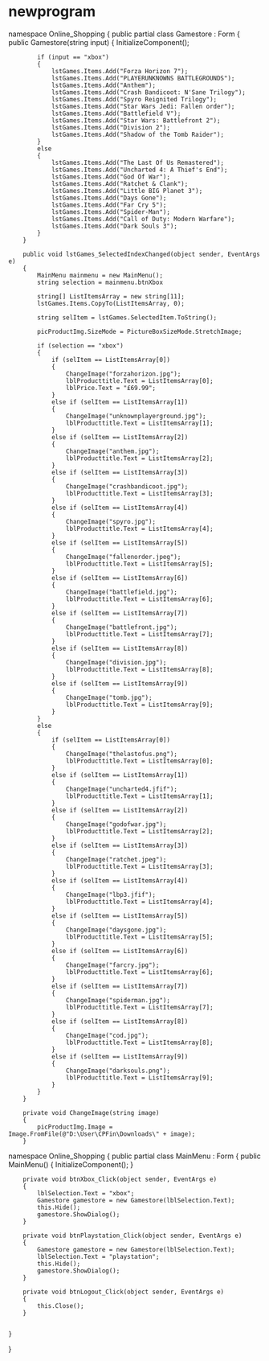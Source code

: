 # newprogram
namespace Online_Shopping
{
    public partial class Gamestore : Form
    {
        public Gamestore(string input)
        {
            InitializeComponent();

            if (input == "xbox")
            {
                lstGames.Items.Add("Forza Horizon 7");
                lstGames.Items.Add("PLAYERUNKNOWNS BATTLEGROUNDS");
                lstGames.Items.Add("Anthem");
                lstGames.Items.Add("Crash Bandicoot: N'Sane Trilogy");
                lstGames.Items.Add("Spyro Reignited Trilogy");
                lstGames.Items.Add("Star Wars Jedi: Fallen order");
                lstGames.Items.Add("Battlefield V");
                lstGames.Items.Add("Star Wars: Battlefront 2");
                lstGames.Items.Add("Division 2");
                lstGames.Items.Add("Shadow of the Tomb Raider");
            }
            else
            {
                lstGames.Items.Add("The Last Of Us Remastered");
                lstGames.Items.Add("Uncharted 4: A Thief's End");
                lstGames.Items.Add("God Of War");
                lstGames.Items.Add("Ratchet & Clank");
                lstGames.Items.Add("Little BIG Planet 3");
                lstGames.Items.Add("Days Gone");
                lstGames.Items.Add("Far Cry 5");
                lstGames.Items.Add("Spider-Man");
                lstGames.Items.Add("Call of Duty: Modern Warfare");
                lstGames.Items.Add("Dark Souls 3");
            }
        }

        public void lstGames_SelectedIndexChanged(object sender, EventArgs e)
        {
            MainMenu mainmenu = new MainMenu();
            string selection = mainmenu.btnXbox

            string[] ListItemsArray = new string[11];
            lstGames.Items.CopyTo(ListItemsArray, 0);

            string selItem = lstGames.SelectedItem.ToString();

            picProductImg.SizeMode = PictureBoxSizeMode.StretchImage;

            if (selection == "xbox")
            {
                if (selItem == ListItemsArray[0])
                {
                    ChangeImage("forzahorizon.jpg");
                    lblProducttitle.Text = ListItemsArray[0];
                    lblPrice.Text = "£69.99";
                }
                else if (selItem == ListItemsArray[1])
                {
                    ChangeImage("unknownplayerground.jpg");
                    lblProducttitle.Text = ListItemsArray[1];
                }
                else if (selItem == ListItemsArray[2])
                {
                    ChangeImage("anthem.jpg");
                    lblProducttitle.Text = ListItemsArray[2];
                }
                else if (selItem == ListItemsArray[3])
                {
                    ChangeImage("crashbandicoot.jpg");
                    lblProducttitle.Text = ListItemsArray[3];
                }
                else if (selItem == ListItemsArray[4])
                {
                    ChangeImage("spyro.jpg");
                    lblProducttitle.Text = ListItemsArray[4];
                }
                else if (selItem == ListItemsArray[5])
                {
                    ChangeImage("fallenorder.jpeg");
                    lblProducttitle.Text = ListItemsArray[5];
                }
                else if (selItem == ListItemsArray[6])
                {
                    ChangeImage("battlefield.jpg");
                    lblProducttitle.Text = ListItemsArray[6];
                }
                else if (selItem == ListItemsArray[7])
                {
                    ChangeImage("battlefront.jpg");
                    lblProducttitle.Text = ListItemsArray[7];
                }
                else if (selItem == ListItemsArray[8])
                {
                    ChangeImage("division.jpg");
                    lblProducttitle.Text = ListItemsArray[8];
                }
                else if (selItem == ListItemsArray[9])
                {
                    ChangeImage("tomb.jpg");
                    lblProducttitle.Text = ListItemsArray[9];
                }
            }
            else
            {
                if (selItem == ListItemsArray[0])
                {
                    ChangeImage("thelastofus.png");
                    lblProducttitle.Text = ListItemsArray[0];
                }
                else if (selItem == ListItemsArray[1])
                {
                    ChangeImage("uncharted4.jfif");
                    lblProducttitle.Text = ListItemsArray[1];
                }
                else if (selItem == ListItemsArray[2])
                {
                    ChangeImage("godofwar.jpg");
                    lblProducttitle.Text = ListItemsArray[2];
                }
                else if (selItem == ListItemsArray[3])
                {
                    ChangeImage("ratchet.jpeg");
                    lblProducttitle.Text = ListItemsArray[3];
                }
                else if (selItem == ListItemsArray[4])
                {
                    ChangeImage("lbp3.jfif");
                    lblProducttitle.Text = ListItemsArray[4];
                }
                else if (selItem == ListItemsArray[5])
                {
                    ChangeImage("daysgone.jpg");
                    lblProducttitle.Text = ListItemsArray[5];
                }
                else if (selItem == ListItemsArray[6])
                {
                    ChangeImage("farcry.jpg");
                    lblProducttitle.Text = ListItemsArray[6];
                }
                else if (selItem == ListItemsArray[7])
                {
                    ChangeImage("spiderman.jpg");
                    lblProducttitle.Text = ListItemsArray[7];
                }
                else if (selItem == ListItemsArray[8])
                {
                    ChangeImage("cod.jpg");
                    lblProducttitle.Text = ListItemsArray[8];
                }
                else if (selItem == ListItemsArray[9])
                {
                    ChangeImage("darksouls.png");
                    lblProducttitle.Text = ListItemsArray[9];
                }
            }
        }

        private void ChangeImage(string image)
        {
            picProductImg.Image = Image.FromFile(@"D:\User\CPFin\Downloads\" + image);
        }
        
        
namespace Online_Shopping
{
    public partial class MainMenu : Form
    {
        public MainMenu()
        {
            InitializeComponent();
        }

        private void btnXbox_Click(object sender, EventArgs e)
        {
            lblSelection.Text = "xbox";
            Gamestore gamestore = new Gamestore(lblSelection.Text);
            this.Hide();
            gamestore.ShowDialog();
        }

        private void btnPlaystation_Click(object sender, EventArgs e)
        {
            Gamestore gamestore = new Gamestore(lblSelection.Text);
            lblSelection.Text = "playstation";
            this.Hide();
            gamestore.ShowDialog();
        }

        private void btnLogout_Click(object sender, EventArgs e)
        {
            this.Close();
        }


    }
}
